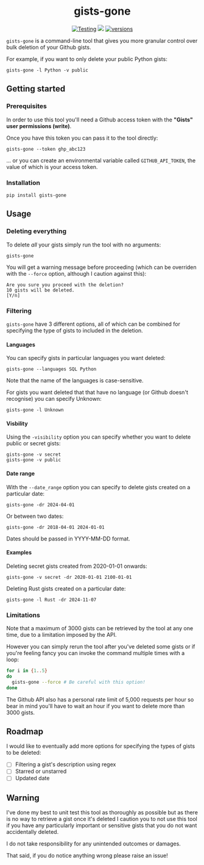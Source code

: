 <h1 align=center> gists-gone </h2>

<p align="center">
     <a href="https://github.com/ben-n93/gists-gone/actions/workflows/tests.yml"><img src="https://github.com/ben-n93/gists-gone/actions/workflows/tests.yml/badge.svg" alt="Testing"></a>
    <a href="https://codecov.io/gh/ben-n93/gists-gone" ><img src="https://codecov.io/gh/ben-n93/gists-gone/graph/badge.svg?token=FO4QA8CUF5"/></a>
    <a href="https://pypi.org/project/gists-gone/"><img src="https://img.shields.io/pypi/pyversions/gists-gone" alt="versions"></a>
</p>

`gists-gone` is a command-line tool that gives you more granular control over bulk deletion of your Github gists.

For example, if you want to only delete your public Python gists:

```
gists-gone -l Python -v public
```

## Getting started

### Prerequisites

In order to use this tool you'll need a Github access token with the **"Gists" user permissions (write)**. 

Once you have this token you can pass it to the tool directly:

```
gists-gone --token ghp_abc123
```

... or you can create an environmental variable called `GITHUB_API_TOKEN`, the value of which is your access token.

### Installation

```
pip install gists-gone
```

## Usage

### Deleting everything 

To delete *all* your gists simply run the tool with no arguments:

```
gists-gone
```

You will get a warning message before proceeding (which can be overriden with the `--force` option, although I caution against this):

```
Are you sure you proceed with the deletion?
10 gists will be deleted.
[Y/n]
```

### Filtering

`gists-gone` have 3 different options, all of which can be combined for specifying the type of gists to included in the deletion.

#### Languages 

You can specify gists in particular languages you want deleted:

```
gists-gone --languages SQL Python
```

Note that the name of the languages is case-sensitive.

For gists you want deleted that that have no language (or Github doesn't recognise) you can specify Unknown:

```
gists-gone -l Unknown
```

#### Visbility

Using the `-visibility` option you can specify whether you want to delete public or secret gists:

```
gists-gone -v secret
gists-gone -v public
```

#### Date range

With the `--date_range` option you can specify to delete gists created on a particular date:

```
gists-gone -dr 2024-04-01
```

Or between two dates:

```
gists-gone -dr 2018-04-01 2024-01-01
```

Dates should be passed in YYYY-MM-DD format.

#### Examples

Deleting secret gists created from 2020-01-01 onwards:

```
gists-gone -v secret -dr 2020-01-01 2100-01-01
```

Deleting Rust gists created on a particular date:

```
gists-gone -l Rust -dr 2024-11-07
```

### Limitations

Note that a maximum of 3000 gists can be retrieved by the tool at any one time, due to a limitation imposed by the API.

However you can simply rerun the tool after you've deleted some gists or if you're feeling fancy you can invoke the command multiple times with a loop:

```sh
for i in {1..5}
do
  gists-gone --force # Be careful with this option!
done
```

The Github API also has a personal rate limit of 5,000 requests per hour so bear in mind you'll have to wait an hour if you want to delete more than 3000 gists.

## Roadmap

I would like to eventually add more options for specifying the types of gists to be deleted:

- [ ]  Filtering a gist's description using regex 
- [ ]  Starred or unstarred
- [ ]  Updated date

## Warning

I've done my best to unit test this tool as thoroughly as possible but as there is no way to retrieve a gist once it's deleted I caution you to not use this tool if you have any particularly important or sensitive gists that you do not want accidentally deleted.

I do not take responsibility for any unintended outcomes or damages.

That said, if you do notice anything wrong please raise an issue!

